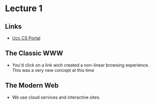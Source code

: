 # Lecture 1
## Links
- [Ucc CS Portal](http://wgrothaus.ucc.ie/)

## The Classic WWW
- You'd click on a link wich created a non-linear browsing experience. This was a very new concept at this time

## The Modern Web
- We use cloud services and interactive sites.